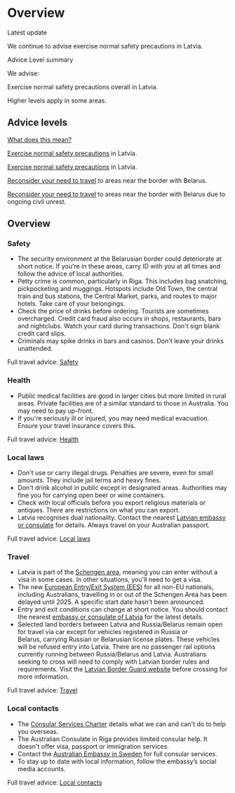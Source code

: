 # Overview

Latest update

We continue to advise exercise normal safety precautions in Latvia.

Advice Level summary

We advise:

Exercise normal safety precautions overall in Latvia.

Higher levels apply in some areas.

## Advice levels

[What does this mean?](/before-you-go/travel-advice-explained/)

[Exercise normal safety precautions](https://www.smartraveller.gov.au/consular-services/travel-advice-explained#level1) in Latvia.

[Exercise normal safety precautions](https://www.smartraveller.gov.au/consular-services/travel-advice-explained#level1) in Latvia.

[Reconsider your need to travel](https://smartraveller.gov.au/consular-services/travel-advice-explained#level3) to areas near the border with Belarus.

[Reconsider your need to travel](https://smartraveller.gov.au/consular-services/travel-advice-explained#level3) to areas near the border with Belarus due to ongoing civil unrest.

## Overview

### Safety

* The security environment at the Belarusian border could deteriorate at short notice. If you're in these areas, carry ID with you at all times and follow the advice of local authorities.
* Petty crime is common, particularly in Riga. This includes bag snatching, pickpocketing and muggings. Hotspots include Old Town, the central train and bus stations, the Central Market, parks, and routes to major hotels. Take care of your belongings.
* Check the price of drinks before ordering. Tourists are sometimes overcharged. Credit card fraud also occurs in shops, restaurants, bars and nightclubs. Watch your card during transactions. Don't sign blank credit card slips.
* Criminals may spike drinks in bars and casinos. Don't leave your drinks unattended.

Full travel advice: [Safety](#safety)

### Health

* Public medical facilities are good in larger cities but more limited in rural areas. Private facilities are of a similar standard to those in Australia. You may need to pay up-front.
* If you're seriously ill or injured, you may need medical evacuation. Ensure your travel insurance covers this.

Full travel advice: [Health](#health)

### Local laws

* Don't use or carry illegal drugs. Penalties are severe, even for small amounts. They include jail terms and heavy fines.
* Don't drink alcohol in public except in designated areas. Authorities may fine you for carrying open beer or wine containers.
* Check with local officials before you export religious materials or antiques. There are restrictions on what you can export.
* Latvia recognises dual nationality. Contact the nearest [Latvian embassy or consulate](https://protocol.dfat.gov.au/Public/Missions/110) for details. Always travel on your Australian passport.

Full travel advice: [Local laws](#local-laws)

### Travel

* Latvia is part of the [Schengen area](/before-you-go/the-basics/schengen "Visas and entry requirements in Europe and the Schengen Area"), meaning you can enter without a visa in some cases. In other situations, you'll need to get a visa.
* The new [European Entry/Exit System (EES)](https://travel-europe.europa.eu/ees_en) for all non-EU nationals, including Australians, travelling in or out of the Schengen Area has been delayed until 2025. A specific start date hasn't been announced.
* Entry and exit conditions can change at short notice. You should contact the nearest [embassy or consulate of Latvia](https://protocol.dfat.gov.au/Public/Missions/110) for the latest details.
* Selected land borders between Latvia and Russia/Belarus remain open for travel via car except for vehicles registered in Russia or Belarus, carrying Russian or Belarusian license plates. These vehicles will be refused entry into Latvia. There are no passenger rail options currently running between Russia/Belarus and Latvia. Australians seeking to cross will need to comply with Latvian border rules and requirements. Visit the [Latvian Border Guard website](https://www.rs.gov.lv/en?setlang=1) before crossing for more information.

Full travel advice: [Travel](#travel)

### Local contacts

* The [Consular Services Charter](/consular-services/consular-services-charter "Consular Services Charter") details what we can and can't do to help you overseas.
* The Australian Consulate in Riga provides limited consular help. It doesn't offer visa, passport or immigration services.
* Contact the [Australian Embassy in Sweden](http://www.sweden.embassy.gov.au/) for full consular services.
* To stay up to date with local information, follow the embassy’s social media accounts.

Full travel advice: [Local contacts](#local-contacts)